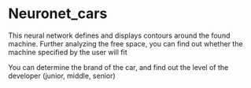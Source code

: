 # Neuronet_cars
This neural network defines and displays contours around the found machine. Further analyzing the free space, you can find out whether the machine specified by the user will fit

You can determine the brand of the car, and find out the level of the developer (junior, middle, senior)
